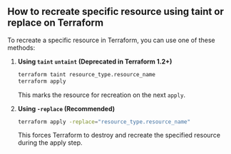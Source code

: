 ## How to recreate specific resource using taint or replace on Terraform 
To recreate a specific resource in Terraform, you can use one of these methods:  

1. **Using `taint` `untaint` (Deprecated in Terraform 1.2+)**  
   ```sh
   terraform taint resource_type.resource_name
   terraform apply
   ```
   This marks the resource for recreation on the next `apply`.  

2. **Using `-replace` (Recommended)**  
   ```sh
   terraform apply -replace="resource_type.resource_name"
   ```
   This forces Terraform to destroy and recreate the specified resource during the apply step.  